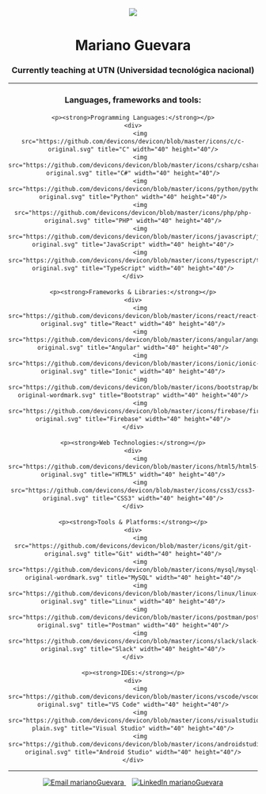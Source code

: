 <div id="header" align="center">
    <img src="https://media.giphy.com/media/yALcFbrKshfoY/giphy.gif" width="200" />
    <h1>Mariano Guevara</h1>
    <h3>Currently teaching at UTN (Universidad tecnológica nacional)</h3>
</div>

<hr/>

<div id="herramientas" align="center">
    <h3>Languages, frameworks and tools:</h3>

    <p><strong>Programming Languages:</strong></p>
    <div>
        <img src="https://github.com/devicons/devicon/blob/master/icons/c/c-original.svg" title="C" width="40" height="40"/>
        <img src="https://github.com/devicons/devicon/blob/master/icons/csharp/csharp-original.svg" title="C#" width="40" height="40"/>
        <img src="https://github.com/devicons/devicon/blob/master/icons/python/python-original.svg" title="Python" width="40" height="40"/>
        <img src="https://github.com/devicons/devicon/blob/master/icons/php/php-original.svg" title="PHP" width="40" height="40"/>
        <img src="https://github.com/devicons/devicon/blob/master/icons/javascript/javascript-original.svg" title="JavaScript" width="40" height="40"/>
        <img src="https://github.com/devicons/devicon/blob/master/icons/typescript/typescript-original.svg" title="TypeScript" width="40" height="40"/>
    </div>

    <p><strong>Frameworks & Libraries:</strong></p>
    <div>
        <img src="https://github.com/devicons/devicon/blob/master/icons/react/react-original.svg" title="React" width="40" height="40"/>
        <img src="https://github.com/devicons/devicon/blob/master/icons/angular/angular-original.svg" title="Angular" width="40" height="40"/>
        <img src="https://github.com/devicons/devicon/blob/master/icons/ionic/ionic-original.svg" title="Ionic" width="40" height="40"/>
        <img src="https://github.com/devicons/devicon/blob/master/icons/bootstrap/bootstrap-original-wordmark.svg" title="Bootstrap" width="40" height="40"/>
        <img src="https://github.com/devicons/devicon/blob/master/icons/firebase/firebase-original.svg" title="Firebase" width="40" height="40"/>
    </div>

    <p><strong>Web Technologies:</strong></p>
    <div>
        <img src="https://github.com/devicons/devicon/blob/master/icons/html5/html5-original.svg" title="HTML5" width="40" height="40"/>
        <img src="https://github.com/devicons/devicon/blob/master/icons/css3/css3-original.svg" title="CSS3" width="40" height="40"/>
    </div>

    <p><strong>Tools & Platforms:</strong></p>
    <div>
        <img src="https://github.com/devicons/devicon/blob/master/icons/git/git-original.svg" title="Git" width="40" height="40"/>
        <img src="https://github.com/devicons/devicon/blob/master/icons/mysql/mysql-original-wordmark.svg" title="MySQL" width="40" height="40"/>
        <img src="https://github.com/devicons/devicon/blob/master/icons/linux/linux-original.svg" title="Linux" width="40" height="40"/>
        <img src="https://github.com/devicons/devicon/blob/master/icons/postman/postman-original.svg" title="Postman" width="40" height="40"/>
        <img src="https://github.com/devicons/devicon/blob/master/icons/slack/slack-original.svg" title="Slack" width="40" height="40"/>
    </div>

    <p><strong>IDEs:</strong></p>
    <div>
        <img src="https://github.com/devicons/devicon/blob/master/icons/vscode/vscode-original.svg" title="VS Code" width="40" height="40"/>
        <img src="https://github.com/devicons/devicon/blob/master/icons/visualstudio/visualstudio-plain.svg" title="Visual Studio" width="40" height="40"/>
        <img src="https://github.com/devicons/devicon/blob/master/icons/androidstudio/androidstudio-original.svg" title="Android Studio" width="40" height="40"/>
    </div>
</div>


<hr/>

<div align="center">
  <a href="mailto:marianoguevara2005@gmail.com" title="Email: marianoguevara2005@gmail.com">
    <img src="https://img.icons8.com/fluent/50/000000/gmail.png" alt="Email marianoGuevara" width="40" height="40">
  </a>&nbsp;&nbsp;
  <a href="https://www.linkedin.com/in/mariano-guevara-8aa56826a" title="LinkedIn: marianoGuevara">
    <img src="https://img.icons8.com/color/50/000000/linkedin.png" alt="LinkedIn marianoGuevara" width="40" height="40">
  </a>
</div>
